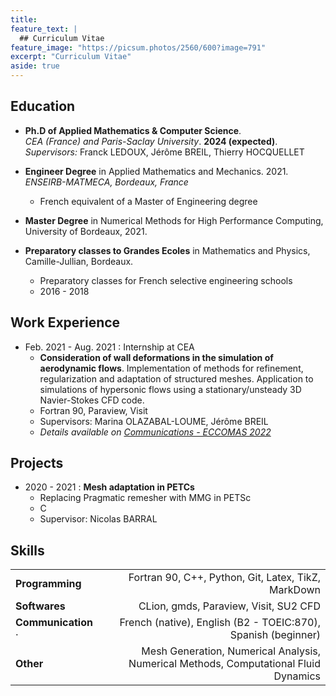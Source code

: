 ```yaml
---
title: 
feature_text: |
  ## Curriculum Vitae
feature_image: "https://picsum.photos/2560/600?image=791"
excerpt: "Curriculum Vitae"
aside: true
---
```


<center> </center>

## Education

* **Ph.D of Applied Mathematics & Computer Science**.  
_CEA (France) and Paris-Saclay University_. **2024 (expected)**.  
_Supervisors:_ Franck LEDOUX, Jérôme BREIL, Thierry HOCQUELLET  
  
  
* **Engineer Degree** in Applied Mathematics and Mechanics. 2021.  
_ENSEIRB-MATMECA, Bordeaux, France_  
  * French equivalent of a Master of Engineering degree


* **Master Degree** in Numerical Methods for High Performance Computing, University of Bordeaux, 2021.


* **Preparatory classes to Grandes Ecoles** in Mathematics and Physics, Camille-Jullian, Bordeaux.
  * Preparatory classes for French selective engineering schools
  * 2016 - 2018

## Work Experience

* Feb. 2021 - Aug. 2021 : Internship at CEA
  * **Consideration of wall deformations in the simulation of aerodynamic flows**. Implementation of methods for refinement, regularization and adaptation of structured meshes. Application to simulations of hypersonic flows using a stationary/unsteady 3D Navier-Stokes CFD code.
  * Fortran 90, Paraview, Visit
  * Supervisors: Marina OLAZABAL-LOUME, Jérôme BREIL
  * _Details available on [Communications - ECCOMAS 2022](https://claireroche.github.io/conference%20proceeding/2022/11/24/eccomas-proceeding/)_




## Projects

* 2020 - 2021 : **Mesh adaptation in PETCs**
  * Replacing Pragmatic remesher with MMG in PETSc
  * C
  * Supervisor: Nicolas BARRAL




## Skills

|                    |                                                                                    |                                                                                      |
|:-------------------|:----------------------------------------------------------------------------------:|-------------------------------------------------------------------------------------:|
| **Programming**    |                                                                                    |                                  Fortran 90, C++, Python, Git, Latex, TikZ, MarkDown |
| **Softwares**      |                                                                                    |                                                CLion, gmds, Paraview, Visit, SU2 CFD |
| **Communication** · |                                                                                    |                        French (native), English (B2 - TOEIC:870), Spanish (beginner) |
| **Other**          |                                                                                    | Mesh Generation, Numerical Analysis, Numerical Methods, Computational Fluid Dynamics |
